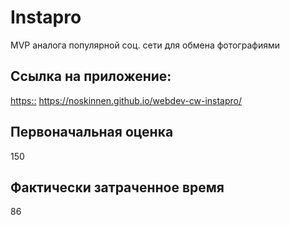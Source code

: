 # Instapro

MVP аналога популярной соц. сети для обмена фотографиями

## Ссылка на приложение:

[https::](https://noskinnen.github.io/webdev-cw-instapro/) https://noskinnen.github.io/webdev-cw-instapro/

## Первоначальная оценка

150

## Фактически затраченное время

86

